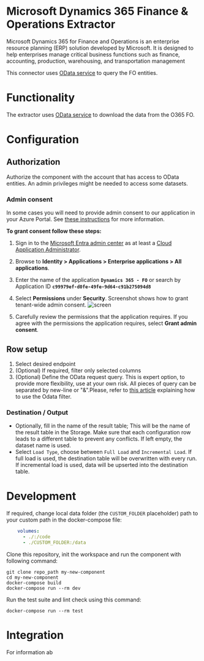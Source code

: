 # Microsoft Dynamics 365 Finance & Operations Extractor

Microsoft Dynamics 365 for Finance and Operations is an enterprise resource planning (ERP) solution developed by
Microsoft. It is designed to help enterprises manage critical business functions such as finance, accounting,
production, warehousing, and transportation management

This connector uses [OData service](https://learn.microsoft.com/en-us/dynamics365/fin-ops-core/dev-itpro/data-entities/odata) to query the FO entities.


# Functionality

The extractor uses [OData service](https://learn.microsoft.com/en-us/dynamics365/fin-ops-core/dev-itpro/data-entities/odata) to download the data from the O365 FO.

# Configuration

## Authorization

Authorize the component with the account that has access to OData entities. An admin privileges might be needed to access some datasets.

### Admin consent

In some cases you will need to provide admin consent to our application in your Azure Portal. See [these instructions](https://learn.microsoft.com/en-us/entra/identity/enterprise-apps/grant-admin-consent?pivots=portal#grant-tenant-wide-admin-consent-in-enterprise-apps) 
for more information. 

**To grant consent follow these steps:**

1. Sign in to the [Microsoft Entra admin center](https://entra.microsoft.com/) as at least a [Cloud Application Administrator](https://learn.microsoft.com/en-us/entra/identity/role-based-access-control/permissions-reference#cloud-application-administrator).
2. Browse to **Identity > Applications > Enterprise applications > All applications**.
3. Enter the name of the application **`Dynamics 365 - FO`** or search by Application ID **`c99979ef-d0fe-49fe-9d64-c91b275094d8`**
4. Select **Permissions** under **Security**. Screenshot shows how to grant tenant-wide admin consent.
![screen](https://learn.microsoft.com/en-us/entra/identity/enterprise-apps/media/grant-tenant-wide-admin-consent/grant-tenant-wide-admin-consent.png)

5. Carefully review the permissions that the application requires. If you agree with the permissions the application requires, select **Grant admin consent**.

## Row setup

1. Select desired endpoint
2. (Optional) If required, filter only selected columns
3. (Optional) Define the OData request query. This is expert option, to provide more flexibility, use at your own risk. All pieces of query can be separated by new-line or "&".Please, refer to [this article](https://docs.oasis-open.org/odata/odata/v4.0/errata03/os/complete/part1-protocol/odata-v4.0-errata03-os-part1-protocol-complete.html#_The_$filter_System) explaining how to use the Odata filter.


### Destination / Output
- Optionally, fill in the name of the result table; This will be the name of the result table in the Storage. Make sure that each configuration row leads to a different table to prevent any conflicts. If left empty, the dataset name is used.
- Select `Load Type`, choose between `Full Load` and `Incremental Load`. If full load is used, the destination table will be overwritten with every run. If incremental load is used, data will be upserted into the destination table.



# Development

If required, change local data folder (the `CUSTOM_FOLDER` placeholder) path to your custom path in the docker-compose file:

```yaml
    volumes:
      - ./:/code
      - ./CUSTOM_FOLDER:/data
```

Clone this repository, init the workspace and run the component with following command:

```
git clone repo_path my-new-component
cd my-new-component
docker-compose build
docker-compose run --rm dev
```

Run the test suite and lint check using this command:

```
docker-compose run --rm test
```

# Integration

For information ab